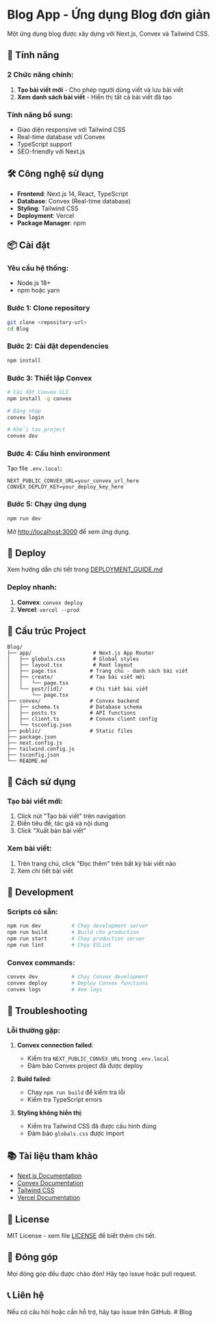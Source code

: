 # Blog App - Ứng dụng Blog đơn giản

Một ứng dụng blog được xây dựng với Next.js, Convex và Tailwind CSS.

## 🚀 Tính năng

### 2 Chức năng chính:
1. **Tạo bài viết mới** - Cho phép người dùng viết và lưu bài viết
2. **Xem danh sách bài viết** - Hiển thị tất cả bài viết đã tạo

### Tính năng bổ sung:
- Giao diện responsive với Tailwind CSS
- Real-time database với Convex
- TypeScript support
- SEO-friendly với Next.js

## 🛠️ Công nghệ sử dụng

- **Frontend**: Next.js 14, React, TypeScript
- **Database**: Convex (Real-time database)
- **Styling**: Tailwind CSS
- **Deployment**: Vercel
- **Package Manager**: npm

## 📦 Cài đặt

### Yêu cầu hệ thống:
- Node.js 18+ 
- npm hoặc yarn

### Bước 1: Clone repository
```bash
git clone <repository-url>
cd Blog
```

### Bước 2: Cài đặt dependencies
```bash
npm install
```

### Bước 3: Thiết lập Convex
```bash
# Cài đặt Convex CLI
npm install -g convex

# Đăng nhập
convex login

# Khởi tạo project
convex dev
```

### Bước 4: Cấu hình environment
Tạo file `.env.local`:
```env
NEXT_PUBLIC_CONVEX_URL=your_convex_url_here
CONVEX_DEPLOY_KEY=your_deploy_key_here
```

### Bước 5: Chạy ứng dụng
```bash
npm run dev
```

Mở [http://localhost:3000](http://localhost:3000) để xem ứng dụng.

## 🚀 Deploy

Xem hướng dẫn chi tiết trong [DEPLOYMENT_GUIDE.md](./DEPLOYMENT_GUIDE.md)

### Deploy nhanh:
1. **Convex**: `convex deploy`
2. **Vercel**: `vercel --prod`

## 📁 Cấu trúc Project

```
Blog/
├── app/                    # Next.js App Router
│   ├── globals.css         # Global styles
│   ├── layout.tsx          # Root layout
│   ├── page.tsx           # Trang chủ - danh sách bài viết
│   ├── create/            # Tạo bài viết mới
│   │   └── page.tsx
│   └── post/[id]/         # Chi tiết bài viết
│       └── page.tsx
├── convex/                # Convex backend
│   ├── schema.ts          # Database schema
│   ├── posts.ts           # API functions
│   ├── client.ts          # Convex client config
│   └── tsconfig.json
├── public/                # Static files
├── package.json
├── next.config.js
├── tailwind.config.js
├── tsconfig.json
└── README.md
```

## 🎯 Cách sử dụng

### Tạo bài viết mới:
1. Click nút "Tạo bài viết" trên navigation
2. Điền tiêu đề, tác giả và nội dung
3. Click "Xuất bản bài viết"

### Xem bài viết:
1. Trên trang chủ, click "Đọc thêm" trên bất kỳ bài viết nào
2. Xem chi tiết bài viết

## 🔧 Development

### Scripts có sẵn:
```bash
npm run dev          # Chạy development server
npm run build        # Build cho production
npm run start        # Chạy production server
npm run lint         # Chạy ESLint
```

### Convex commands:
```bash
convex dev           # Chạy Convex development
convex deploy        # Deploy Convex functions
convex logs          # Xem logs
```

## 🐛 Troubleshooting

### Lỗi thường gặp:

1. **Convex connection failed**:
   - Kiểm tra `NEXT_PUBLIC_CONVEX_URL` trong `.env.local`
   - Đảm bảo Convex project đã được deploy

2. **Build failed**:
   - Chạy `npm run build` để kiểm tra lỗi
   - Kiểm tra TypeScript errors

3. **Styling không hiển thị**:
   - Kiểm tra Tailwind CSS đã được cấu hình đúng
   - Đảm bảo `globals.css` được import

## 📚 Tài liệu tham khảo

- [Next.js Documentation](https://nextjs.org/docs)
- [Convex Documentation](https://docs.convex.dev/)
- [Tailwind CSS](https://tailwindcss.com/docs)
- [Vercel Documentation](https://vercel.com/docs)

## 📄 License

MIT License - xem file [LICENSE](LICENSE) để biết thêm chi tiết.

## 🤝 Đóng góp

Mọi đóng góp đều được chào đón! Hãy tạo issue hoặc pull request.

## 📞 Liên hệ

Nếu có câu hỏi hoặc cần hỗ trợ, hãy tạo issue trên GitHub.
#   B l o g  
 